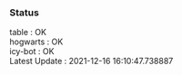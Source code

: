 ### Status


table : OK  
hogwarts : OK  
icy-bot : OK  
Latest Update : 2021-12-16 16:10:47.738887
